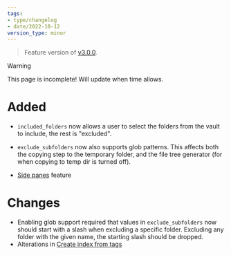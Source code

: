 ```yaml
---
tags:
- type/changelog
- date/2022-10-12
version_type: minor
---
```

   
> Feature version of [v3.0.0](../Changelog/v3.0.0.md).    
   
> [!warning]   
> This page is incomplete! Will update when time allows.   
   
# Added   
   
- `included_folders` now allows a user to select the folders from the vault to include, the rest is "excluded".    
- `exclude_subfolders`  now also supports glob patterns. This affects both the copying step to the temporary folder, and the file tree generator (for when copying to temp dir is turned off).   
   
   
- [Side panes](../Configurations/Features/Side%20panes.md) feature   
   
# Changes   
   
- Enabling glob support required that values in `exclude_subfolders`  now should start with a slash when excluding a specific folder. Excluding any folder with the given name, the starting slash should be dropped.   
- Alterations in [Create index from tags](../Configurations/Modes/Create%20index%20from%20tags.md)